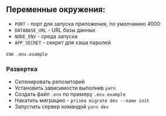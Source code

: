 ## Переменные окружения:
* `PORT` - порт для запуска приложения, по умолчанию 4000
* `DATABASE_URL` - URL базы данных
* `NODE_ENV` - среда запуска
* `APP_SECRET` - секрет для хэша паролей

см. `.env.example`

### Развертка
- Склонировать репозиторий
- Установить зависимости выполнив `yarn`
- Создать файл `.env` по примеру `.env.example`
- Накатить миграцию - `prisma migrate dev --name init`
- Запустить сервер командой `yarn dev`
